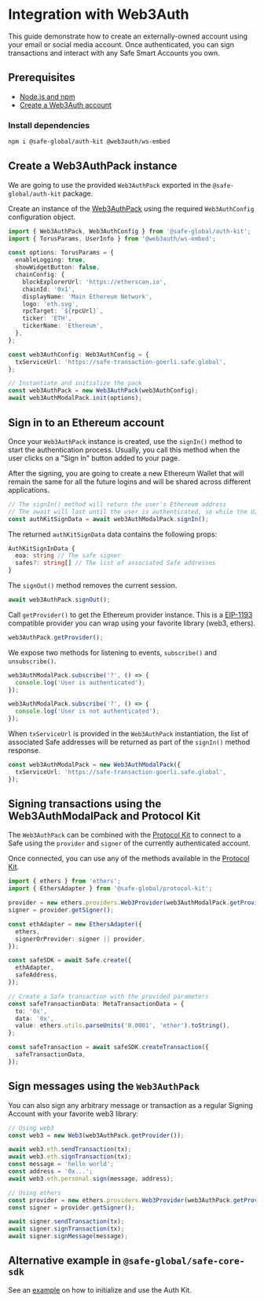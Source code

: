 # Integration with Web3Auth

This guide demonstrate how to create an externally-owned account using your email or social media account. Once authenticated, you can sign transactions and interact with any Safe Smart Accounts you own.

## Prerequisites

- [Node.js and npm](https://docs.npmjs.com/downloading-and-installing-node-js-and-npm)
- [Create a Web3Auth account](https://dashboard.web3auth.io)

### Install dependencies

```bash
npm i @safe-global/auth-kit @web3auth/ws-embed
```

## Create a Web3AuthPack instance

We are going to use the provided `Web3AuthPack` exported in the `@safe-global/auth-kit` package.

Create an instance of the [Web3AuthPack](https://github.com/safe-global/safe-core-sdk/tree/main/packages/auth-kit/src/packs/web3auth/Web3AuthPack.ts) using the required `Web3AuthConfig` configuration object.

```typescript
import { Web3AuthPack, Web3AuthConfig } from '@safe-global/auth-kit';
import { TorusParams, UserInfo } from '@web3auth/ws-embed';

const options: TorusParams = {
  enableLogging: true,
  showWidgetButton: false,
  chainConfig: {
    blockExplorerUrl: 'https://etherscan.io',
    chainId: '0x1',
    displayName: 'Main Ethereum Network',
    logo: 'eth.svg',
    rpcTarget: `${rpcUrl}`,
    ticker: 'ETH',
    tickerName: 'Ethereum',
  },
};

const web3AuthConfig: Web3AuthConfig = {
  txServiceUrl: 'https://safe-transaction-goerli.safe.global',
};

// Instantiate and initialize the pack
const web3AuthPack = new Web3AuthPack(web3AuthConfig);
await web3AuthModalPack.init(options);
```

## Sign in to an Ethereum account

Once your `Web3AuthPack` instance is created, use the `signIn()` method to start the authentication process. Usually, you call this method when the user clicks on a "Sign In" button added to your page.

After the signing, you are going to create a new Ethereum Wallet that will remain the same for all the future logins and will be shared across different applications.

```typescript
// The signIn() method will return the user's Ethereum address
// The await will last until the user is authenticated, so while the UI modal is showed
const authKitSignData = await web3AuthModalPack.signIn();
```

The returned `authKitSignData` data contains the following props:

```typescript
AuthKitSignInData {
  eoa: string // The safe signer
  safes?: string[] // The list of associated Safe addresses
}
```

The `signOut()` method removes the current session.

```typescript
await web3AuthPack.signOut();
```

Call `getProvider()` to get the Ethereum provider instance. This is a [EIP-1193](https://eips.ethereum.org/EIPS/eip-1193) compatible provider you can wrap using your favorite library (web3, ethers).

```typescript
web3AuthPack.getProvider();
```

We expose two methods for listening to events, `subscribe()` and `unsubscribe()`.

```typescript
web3AuthModalPack.subscribe('?', () => {
  console.log('User is authenticated');
});

web3AuthModalPack.subscribe('?', () => {
  console.log('User is not authenticated');
});
```

When `txServiceUrl` is provided in the `Web3AuthPack` instantiation, the list of associated Safe addresses will be returned as part of the `signIn()` method response.

```typescript
const web3AuthModalPack = new Web3AuthModalPack({
  txServiceUrl: 'https://safe-transaction-goerli.safe.global',
});
```

## Signing transactions using the Web3AuthModalPack and Protocol Kit

The `Web3AuthPack` can be combined with the [Protocol Kit](../protocol-kit/) to connect to a Safe using the `provider` and `signer` of the currently authenticated account.

Once connected, you can use any of the methods available in the [Protocol Kit](https://github.com/safe-global/safe-core-sdk/tree/main/packages/protocol-kit#sdk-api).

```typescript
import { ethers } from 'ethers';
import { EthersAdapter } from '@safe-global/protocol-kit';

provider = new ethers.providers.Web3Provider(web3AuthModalPack.getProvider());
signer = provider.getSigner();

const ethAdapter = new EthersAdapter({
  ethers,
  signerOrProvider: signer || provider,
});

const safeSDK = await Safe.create({
  ethAdapter,
  safeAddress,
});

// Create a Safe transaction with the provided parameters
const safeTransactionData: MetaTransactionData = {
  to: '0x',
  data: '0x',
  value: ethers.utils.parseUnits('0.0001', 'ether').toString(),
};

const safeTransaction = await safeSDK.createTransaction({
  safeTransactionData,
});
```

## Sign messages using the `Web3AuthPack`

You can also sign any arbitrary message or transaction as a regular Signing Account with your favorite web3 library:

```typescript
// Using web3
const web3 = new Web3(web3AuthPack.getProvider());

await web3.eth.sendTransaction(tx);
await web3.eth.signTransaction(tx);
const message = 'hello world';
const address = '0x...';
await web3.eth.personal.sign(message, address);

// Using ethers
const provider = new ethers.providers.Web3Provider(web3AuthPack.getProvider());
const signer = provider.getSigner();

await signer.sendTransaction(tx);
await signer.signTransaction(tx);
await signer.signMessage(message);
```

## Alternative example in `@safe-global/safe-core-sdk`

See an [example](https://github.com/safe-global/safe-core-sdk/blob/main/packages/auth-kit/example/src/App.tsx) on how to initialize and use the Auth Kit.
